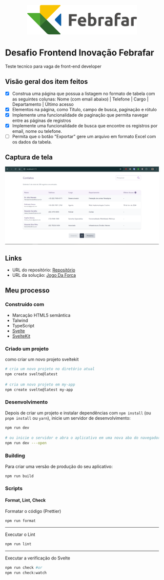 <p align="center">
	<img alt="Logo Febrafar" src="https://raw.githubusercontent.com/FebrafarDev/desafio/main/static/logo-febrafar.png?raw=true" width="360">
</p>

# Desafio Frontend Inovação Febrafar

Teste tecnico para vaga de front-end developer

## Visão geral dos item feitos

- [x] Construa uma página que possua a listagem no formato de tabela com as seguintes colunas: Nome (com email abaixo) | Telefone | Cargo | Departamento | Último acesso
- [x] Elementos na página, como Título, campo de busca, paginação e rótulo
- [x] Implemente uma funcionalidade de paginação que permita navegar entre as páginas de registros
- [x] Implemente uma funcionalidade de busca que encontre os registros por email, nome ou telefone.
- [ ] Permita que o botão "Exportar" gere um arquivo em formato Excel com os dados da tabela.

## Captura de tela

![Pagina Completa](./media/result.png)

## Links

- URL do repositório: [Repositório](https://github.com/Samuel-Amaro/hangman-game)
- URL da solução: [Jogo Da Forca](https://hangman-game-five-xi.vercel.app/)

## Meu processo

### Construído com

- Marcação HTML5 semântica
- Talwind
- TypeScript
- [Svelte](https://svelte.dev/docs/introduction)
- [SvelteKit](https://kit.svelte.dev/docs/introduction)

### Criado um projeto

como criar um novo projeto sveltekit

```bash
# cria um novo projeto no diretório atual
npm create svelte@latest

# cria um novo projeto em my-app
npm create svelte@latest my-app
```

### Desenvolvimento

Depois de criar um projeto e instalar dependências com `npm install` (ou `pnpm install` ou `yarn`), inicie um servidor de desenvolvimento:

```bash
npm run dev

# ou inicie o servidor e abra o aplicativo em uma nova aba do navegador
npm run dev ---open
```

### Building

Para criar uma versão de produção do seu aplicativo:

```bash
npm run build
```

### Scripts

#### Format, Lint, Check

Formatar o código (Prettier)

```bash
npm run format
```

---

Executar o Lint

```bash
npm run lint
```

---

Executar a verificação do Svelte

```bash
npm run check #or
npm run check:watch
```
